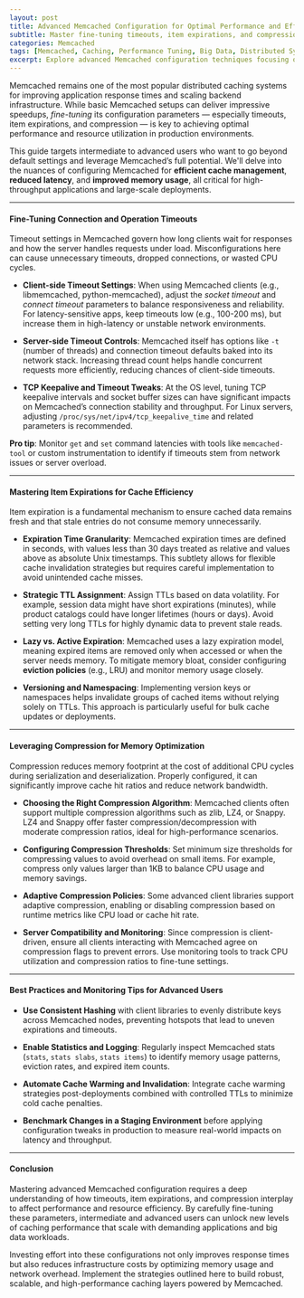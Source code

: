 ```yaml
---
layout: post
title: Advanced Memcached Configuration for Optimal Performance and Efficiency
subtitle: Master fine-tuning timeouts, item expirations, and compression in Memcached for scalable caching solutions
categories: Memcached
tags: [Memcached, Caching, Performance Tuning, Big Data, Distributed Systems, Scalability]
excerpt: Explore advanced Memcached configuration techniques focusing on fine-tuning timeouts, item expirations, and compression to enhance caching efficiency and system performance.
---
```

Memcached remains one of the most popular distributed caching systems for improving application response times and scaling backend infrastructure. While basic Memcached setups can deliver impressive speedups, *fine-tuning* its configuration parameters — especially timeouts, item expirations, and compression — is key to achieving optimal performance and resource utilization in production environments.

This guide targets intermediate to advanced users who want to go beyond default settings and leverage Memcached’s full potential. We'll delve into the nuances of configuring Memcached for **efficient cache management**, **reduced latency**, and **improved memory usage**, all critical for high-throughput applications and large-scale deployments.

---

#### Fine-Tuning Connection and Operation Timeouts

Timeout settings in Memcached govern how long clients wait for responses and how the server handles requests under load. Misconfigurations here can cause unnecessary timeouts, dropped connections, or wasted CPU cycles.

- **Client-side Timeout Settings**: When using Memcached clients (e.g., libmemcached, python-memcached), adjust the *socket timeout* and *connect timeout* parameters to balance responsiveness and reliability. For latency-sensitive apps, keep timeouts low (e.g., 100-200 ms), but increase them in high-latency or unstable network environments.

- **Server-side Timeout Controls**: Memcached itself has options like `-t` (number of threads) and connection timeout defaults baked into its network stack. Increasing thread count helps handle concurrent requests more efficiently, reducing chances of client-side timeouts.

- **TCP Keepalive and Timeout Tweaks**: At the OS level, tuning TCP keepalive intervals and socket buffer sizes can have significant impacts on Memcached’s connection stability and throughput. For Linux servers, adjusting `/proc/sys/net/ipv4/tcp_keepalive_time` and related parameters is recommended.

**Pro tip**: Monitor `get` and `set` command latencies with tools like `memcached-tool` or custom instrumentation to identify if timeouts stem from network issues or server overload.

---

#### Mastering Item Expirations for Cache Efficiency

Item expiration is a fundamental mechanism to ensure cached data remains fresh and that stale entries do not consume memory unnecessarily.

- **Expiration Time Granularity**: Memcached expiration times are defined in seconds, with values less than 30 days treated as relative and values above as absolute Unix timestamps. This subtlety allows for flexible cache invalidation strategies but requires careful implementation to avoid unintended cache misses.

- **Strategic TTL Assignment**: Assign TTLs based on data volatility. For example, session data might have short expirations (minutes), while product catalogs could have longer lifetimes (hours or days). Avoid setting very long TTLs for highly dynamic data to prevent stale reads.

- **Lazy vs. Active Expiration**: Memcached uses a lazy expiration model, meaning expired items are removed only when accessed or when the server needs memory. To mitigate memory bloat, consider configuring **eviction policies** (e.g., LRU) and monitor memory usage closely.

- **Versioning and Namespacing**: Implementing version keys or namespaces helps invalidate groups of cached items without relying solely on TTLs. This approach is particularly useful for bulk cache updates or deployments.

---

#### Leveraging Compression for Memory Optimization

Compression reduces memory footprint at the cost of additional CPU cycles during serialization and deserialization. Properly configured, it can significantly improve cache hit ratios and reduce network bandwidth.

- **Choosing the Right Compression Algorithm**: Memcached clients often support multiple compression algorithms such as zlib, LZ4, or Snappy. LZ4 and Snappy offer faster compression/decompression with moderate compression ratios, ideal for high-performance scenarios.

- **Configuring Compression Thresholds**: Set minimum size thresholds for compressing values to avoid overhead on small items. For example, compress only values larger than 1KB to balance CPU usage and memory savings.

- **Adaptive Compression Policies**: Some advanced client libraries support adaptive compression, enabling or disabling compression based on runtime metrics like CPU load or cache hit rate.

- **Server Compatibility and Monitoring**: Since compression is client-driven, ensure all clients interacting with Memcached agree on compression flags to prevent errors. Use monitoring tools to track CPU utilization and compression ratios to fine-tune settings.

---

#### Best Practices and Monitoring Tips for Advanced Users

- **Use Consistent Hashing** with client libraries to evenly distribute keys across Memcached nodes, preventing hotspots that lead to uneven expirations and timeouts.

- **Enable Statistics and Logging**: Regularly inspect Memcached stats (`stats`, `stats slabs`, `stats items`) to identify memory usage patterns, eviction rates, and expired item counts.

- **Automate Cache Warming and Invalidation**: Integrate cache warming strategies post-deployments combined with controlled TTLs to minimize cold cache penalties.

- **Benchmark Changes in a Staging Environment** before applying configuration tweaks in production to measure real-world impacts on latency and throughput.

---

#### Conclusion

Mastering advanced Memcached configuration requires a deep understanding of how timeouts, item expirations, and compression interplay to affect performance and resource efficiency. By carefully fine-tuning these parameters, intermediate and advanced users can unlock new levels of caching performance that scale with demanding applications and big data workloads.

Investing effort into these configurations not only improves response times but also reduces infrastructure costs by optimizing memory usage and network overhead. Implement the strategies outlined here to build robust, scalable, and high-performance caching layers powered by Memcached.
